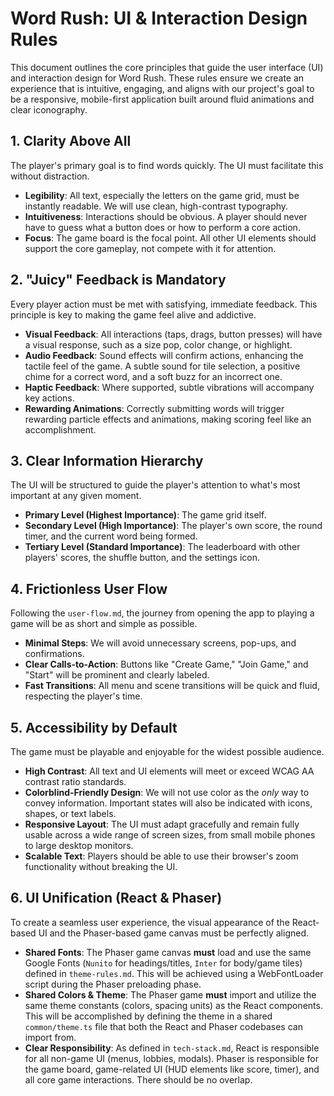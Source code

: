 # Word Rush: UI & Interaction Design Rules

This document outlines the core principles that guide the user interface (UI) and interaction design for Word Rush. These rules ensure we create an experience that is intuitive, engaging, and aligns with our project's goal to be a responsive, mobile-first application built around fluid animations and clear iconography.

## 1. Clarity Above All

The player's primary goal is to find words quickly. The UI must facilitate this without distraction.

- **Legibility**: All text, especially the letters on the game grid, must be instantly readable. We will use clean, high-contrast typography.
- **Intuitiveness**: Interactions should be obvious. A player should never have to guess what a button does or how to perform a core action.
- **Focus**: The game board is the focal point. All other UI elements should support the core gameplay, not compete with it for attention.

## 2. "Juicy" Feedback is Mandatory

Every player action must be met with satisfying, immediate feedback. This principle is key to making the game feel alive and addictive.

- **Visual Feedback**: All interactions (taps, drags, button presses) will have a visual response, such as a size pop, color change, or highlight.
- **Audio Feedback**: Sound effects will confirm actions, enhancing the tactile feel of the game. A subtle sound for tile selection, a positive chime for a correct word, and a soft buzz for an incorrect one.
- **Haptic Feedback**: Where supported, subtle vibrations will accompany key actions.
- **Rewarding Animations**: Correctly submitting words will trigger rewarding particle effects and animations, making scoring feel like an accomplishment.

## 3. Clear Information Hierarchy

The UI will be structured to guide the player's attention to what's most important at any given moment.

- **Primary Level (Highest Importance)**: The game grid itself.
- **Secondary Level (High Importance)**: The player's own score, the round timer, and the current word being formed.
- **Tertiary Level (Standard Importance)**: The leaderboard with other players' scores, the shuffle button, and the settings icon.

## 4. Frictionless User Flow

Following the `user-flow.md`, the journey from opening the app to playing a game will be as short and simple as possible.

- **Minimal Steps**: We will avoid unnecessary screens, pop-ups, and confirmations.
- **Clear Calls-to-Action**: Buttons like "Create Game," "Join Game," and "Start" will be prominent and clearly labeled.
- **Fast Transitions**: All menu and scene transitions will be quick and fluid, respecting the player's time.

## 5. Accessibility by Default

The game must be playable and enjoyable for the widest possible audience.

- **High Contrast**: All text and UI elements will meet or exceed WCAG AA contrast ratio standards.
- **Colorblind-Friendly Design**: We will not use color as the _only_ way to convey information. Important states will also be indicated with icons, shapes, or text labels.
- **Responsive Layout**: The UI must adapt gracefully and remain fully usable across a wide range of screen sizes, from small mobile phones to large desktop monitors.
- **Scalable Text**: Players should be able to use their browser's zoom functionality without breaking the UI.

## 6. UI Unification (React & Phaser)

To create a seamless user experience, the visual appearance of the React-based UI and the Phaser-based game canvas must be perfectly aligned.

- **Shared Fonts**: The Phaser game canvas **must** load and use the same Google Fonts (`Nunito` for headings/titles, `Inter` for body/game tiles) defined in `theme-rules.md`. This will be achieved using a WebFontLoader script during the Phaser preloading phase.
- **Shared Colors & Theme**: The Phaser game **must** import and utilize the same theme constants (colors, spacing units) as the React components. This will be accomplished by defining the theme in a shared `common/theme.ts` file that both the React and Phaser codebases can import from.
- **Clear Responsibility**: As defined in `tech-stack.md`, React is responsible for all non-game UI (menus, lobbies, modals). Phaser is responsible for the game board, game-related UI (HUD elements like score, timer), and all core game interactions. There should be no overlap.
